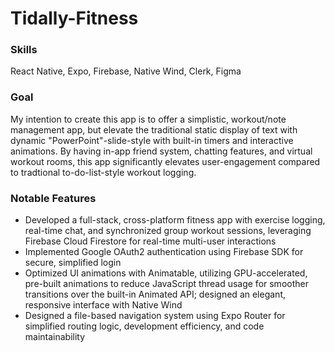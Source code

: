 # Tidally-Fitness
### Skills
React Native, Expo, Firebase, Native Wind, Clerk, Figma
### Goal
My intention to create this app is to offer a simplistic, workout/note management app, but elevate the traditional static display of text with dynamic "PowerPoint"-slide-style with built-in timers and interactive animations. By having in-app friend system, chatting features, and virtual workout rooms, this app significantly elevates user-engagement compared to tradtional to-do-list-style workout logging.
### Notable Features
- Developed a full-stack, cross-platform fitness app with exercise logging, real-time chat, and synchronized group workout sessions, leveraging Firebase Cloud Firestore for real-time multi-user interactions
- Implemented Google OAuth2 authentication using Firebase SDK for secure, simplified login
- Optimized UI animations with Animatable, utilizing GPU-accelerated, pre-built animations to reduce JavaScript thread usage for smoother transitions over the built-in Animated API; designed an elegant, responsive interface with Native Wind
- Designed a file-based navigation system using Expo Router for simplified routing logic, development efficiency, and code maintainability

